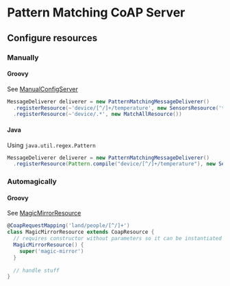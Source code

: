 # Pattern Matching CoAP Server

## Configure resources

### Manually

#### Groovy
See [ManualConfigServer](https://github.com/macrosak/coap-server/blob/master/src/main/groovy/com/tado/coap/ManualConfigServer.groovy)
```groovy
MessageDeliverer deliverer = new PatternMatchingMessageDeliverer()
  .registerResource(~'device/[^/]+/temperature', new SensorsResource('temperature'))
  .registerResource(~'device/.*', new MatchAllResource())
```

#### Java
Using `java.util.regex.Pattern`
```java
MessageDeliverer deliverer = new PatternMatchingMessageDeliverer()
  .registerResource(Pattern.compile("device/[^/]+/temperature"), new SensorsResource("temperature"));
```



### Automagically

#### Groovy
See [MagicMirrorResource](https://github.com/macrosak/coap-server/blob/master/src/main/groovy/com/tado/coap/MagicMirrorResource.groovy)
```groovy
@CoapRequestMapping('land/people/[^/]+')
class MagicMirrorResource extends CoapResource {
  // requires constructor without parameters so it can be instantiated with newInstance()
  MagicMirrorResource() {
    super('magic-mirror')
  }
  
  // handle stuff
}
```
